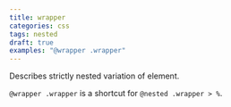 ```yaml
---
title: wrapper
categories: css
tags: nested
draft: true
examples: "@wrapper .wrapper"
---
```


Describes strictly nested variation of element.

`@wrapper .wrapper` is a shortcut for `@nested .wrapper > %`.
